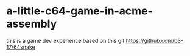 # a-little-c64-game-in-acme-assembly


this is a game dev experience based on this git https://github.com/b3-17/64snake

